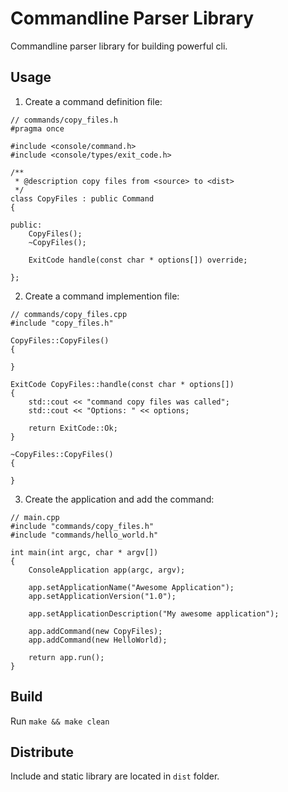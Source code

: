 # Commandline Parser Library

Commandline parser library for building powerful cli.

## Usage

1. Create a command definition file:

```
// commands/copy_files.h
#pragma once

#include <console/command.h>
#include <console/types/exit_code.h>

/**
 * @description copy files from <source> to <dist>
 */
class CopyFiles : public Command
{

public:
    CopyFiles();
    ~CopyFiles();

    ExitCode handle(const char * options[]) override;

};
```

2. Create a command implemention file:

```
// commands/copy_files.cpp
#include "copy_files.h"

CopyFiles::CopyFiles()
{

}

ExitCode CopyFiles::handle(const char * options[])
{
    std::cout << "command copy files was called";
    std::cout << "Options: " << options;

    return ExitCode::Ok;
}

~CopyFiles::CopyFiles()
{
    
}
```

3. Create the application and add the command:

```
// main.cpp
#include "commands/copy_files.h"
#include "commands/hello_world.h"

int main(int argc, char * argv[])
{
    ConsoleApplication app(argc, argv);

    app.setApplicationName("Awesome Application");
    app.setApplicationVersion("1.0");

    app.setApplicationDescription("My awesome application");

    app.addCommand(new CopyFiles);
    app.addCommand(new HelloWorld);

    return app.run();
}
```

## Build

Run `make && make clean`


## Distribute

Include and static library are located in `dist` folder.